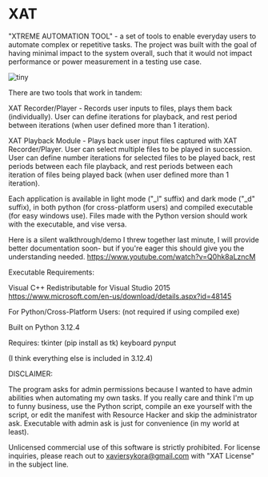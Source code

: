 # XAT


"XTREME AUTOMATION TOOL" - a set of tools to enable everyday users to automate complex or repetitive tasks. 
The project was built with the goal of having minimal impact to the system overall, such that it would not impact performance or power measurement in a testing use case.

![tiny](https://github.com/xaviersykora/XAT/assets/127653784/936b048b-09b5-4acb-9636-bc34552d0f73)

There are two tools that work in tandem:

XAT Recorder/Player - Records user inputs to files, plays them back (individually). User can define iterations for playback, and rest period between iterations (when user defined more than 1 iteration).

XAT Playback Module - Plays back user input files captured with XAT Recorder/Player. User can select multiple files to be played in succession. User can define number iterations for selected files to be played back, rest periods between each file playback, and rest periods between each iteration of files being played back (when user defined more than 1 iteration).

Each application is available in light mode ("_l" suffix) and dark mode ("_d" suffix), in both python (for cross-platform users) and compiled executable (for easy windows use). Files made with the Python version should work with the executable, and vise versa.

Here is a silent walkthrough/demo I threw together last minute, I will provide better documentation soon- but if you're eager this should give you the understanding needed.
https://www.youtube.com/watch?v=Q0hk8aLzncM

Executable Requirements:

Visual C++ Redistributable for Visual Studio 2015
https://www.microsoft.com/en-us/download/details.aspx?id=48145

For Python/Cross-Platform Users:
(not required if using compiled exe)

Built on Python 3.12.4

Requires:
tkinter (pip install as tk)
keyboard
pynput

(I think everything else is included in 3.12.4)


DISCLAIMER:

The program asks for admin permissions because I wanted to have admin abilities when automating my own tasks. If you really care and think I'm up to funny business, use the Python script, compile an exe yourself with the script, or edit the manifest with Resource Hacker and skip the administrator ask. Executable with admin ask is just for convenience (in my world at least).


Unlicensed commercial use of this software is strictly prohibited. For license inquiries, please reach out to xaviersykora@gmail.com with "XAT License" in the subject line.
